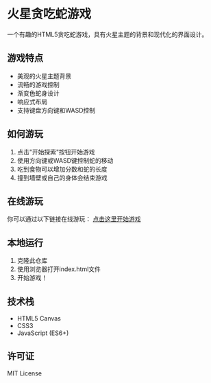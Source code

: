 # 火星贪吃蛇游戏

一个有趣的HTML5贪吃蛇游戏，具有火星主题的背景和现代化的界面设计。

## 游戏特点

- 美观的火星主题背景
- 流畅的游戏控制
- 渐变色蛇身设计
- 响应式布局
- 支持键盘方向键和WASD控制

## 如何游玩

1. 点击"开始探索"按钮开始游戏
2. 使用方向键或WASD键控制蛇的移动
3. 吃到食物可以增加分数和蛇的长度
4. 撞到墙壁或自己的身体会结束游戏

## 在线游玩

你可以通过以下链接在线游玩：
[点击这里开始游戏](https://[你的GitHub用户名].github.io/mars-snake-game)

## 本地运行

1. 克隆此仓库
2. 使用浏览器打开index.html文件
3. 开始游戏！

## 技术栈

- HTML5 Canvas
- CSS3
- JavaScript (ES6+)

## 许可证

MIT License